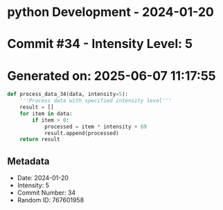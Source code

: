 ﻿# python Development - 2024-01-20
# Commit #34 - Intensity Level: 5
# Generated on: 2025-06-07 11:17:55
```python
def process_data_34(data, intensity=5):
    '''Process data with specified intensity level'''
    result = []
    for item in data:
        if item > 0:
            processed = item * intensity + 69
            result.append(processed)
    return result
```
## Metadata
- Date: 2024-01-20
- Intensity: 5
- Commit Number: 34
- Random ID: 767601958
